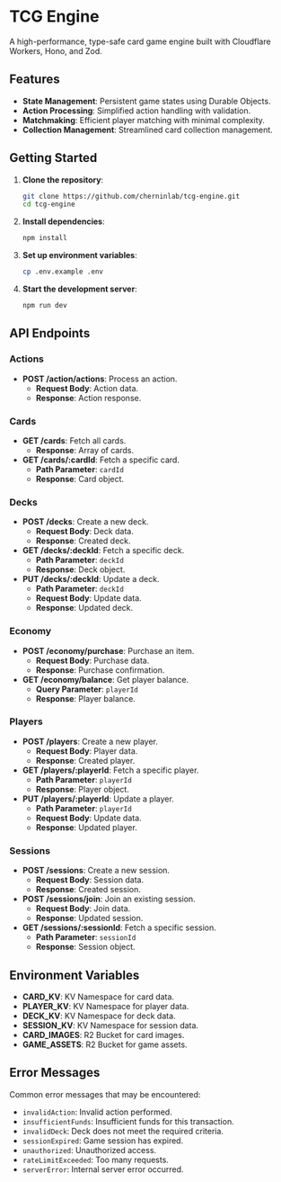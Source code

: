 # TCG Engine

A high-performance, type-safe card game engine built with Cloudflare Workers, Hono, and Zod.

## Features

- **State Management**: Persistent game states using Durable Objects.
- **Action Processing**: Simplified action handling with validation.
- **Matchmaking**: Efficient player matching with minimal complexity.
- **Collection Management**: Streamlined card collection management.

## Getting Started

1. **Clone the repository**:

   ```bash
   git clone https://github.com/cherninlab/tcg-engine.git
   cd tcg-engine
   ```

2. **Install dependencies**:

   ```bash
   npm install
   ```

3. **Set up environment variables**:

   ```bash
   cp .env.example .env
   ```

4. **Start the development server**:

   ```bash
   npm run dev
   ```

## API Endpoints

### Actions

- **POST /action/actions**: Process an action.
  - **Request Body**: Action data.
  - **Response**: Action response.

### Cards

- **GET /cards**: Fetch all cards.
  - **Response**: Array of cards.
- **GET /cards/:cardId**: Fetch a specific card.
  - **Path Parameter**: `cardId`
  - **Response**: Card object.

### Decks

- **POST /decks**: Create a new deck.
  - **Request Body**: Deck data.
  - **Response**: Created deck.
- **GET /decks/:deckId**: Fetch a specific deck.
  - **Path Parameter**: `deckId`
  - **Response**: Deck object.
- **PUT /decks/:deckId**: Update a deck.
  - **Path Parameter**: `deckId`
  - **Request Body**: Update data.
  - **Response**: Updated deck.

### Economy

- **POST /economy/purchase**: Purchase an item.
  - **Request Body**: Purchase data.
  - **Response**: Purchase confirmation.
- **GET /economy/balance**: Get player balance.
  - **Query Parameter**: `playerId`
  - **Response**: Player balance.

### Players

- **POST /players**: Create a new player.
  - **Request Body**: Player data.
  - **Response**: Created player.
- **GET /players/:playerId**: Fetch a specific player.
  - **Path Parameter**: `playerId`
  - **Response**: Player object.
- **PUT /players/:playerId**: Update a player.
  - **Path Parameter**: `playerId`
  - **Request Body**: Update data.
  - **Response**: Updated player.

### Sessions

- **POST /sessions**: Create a new session.
  - **Request Body**: Session data.
  - **Response**: Created session.
- **POST /sessions/join**: Join an existing session.
  - **Request Body**: Join data.
  - **Response**: Updated session.
- **GET /sessions/:sessionId**: Fetch a specific session.
  - **Path Parameter**: `sessionId`
  - **Response**: Session object.

## Environment Variables

- **CARD_KV**: KV Namespace for card data.
- **PLAYER_KV**: KV Namespace for player data.
- **DECK_KV**: KV Namespace for deck data.
- **SESSION_KV**: KV Namespace for session data.
- **CARD_IMAGES**: R2 Bucket for card images.
- **GAME_ASSETS**: R2 Bucket for game assets.

## Error Messages

Common error messages that may be encountered:

- `invalidAction`: Invalid action performed.
- `insufficientFunds`: Insufficient funds for this transaction.
- `invalidDeck`: Deck does not meet the required criteria.
- `sessionExpired`: Game session has expired.
- `unauthorized`: Unauthorized access.
- `rateLimitExceeded`: Too many requests.
- `serverError`: Internal server error occurred.
